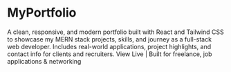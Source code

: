 # MyPortfolio
A clean, responsive, and modern portfolio built with React and Tailwind CSS to showcase my MERN stack projects, skills, and journey as a full-stack web developer. Includes real-world applications, project highlights, and contact info for clients and recruiters.  View Live |  Built for freelance, job applications &amp; networking
